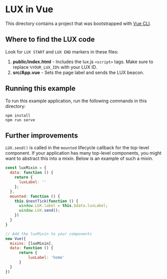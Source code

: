 # LUX in Vue

This directory contains a project that was bootstrapped with [Vue CLI](https://cli.vuejs.org/).

## Where to find the LUX code

Look for `LUX START` and `LUX END` markers in these files:

1. **public/index.html** - Includes the lux.js `<script>` tags. Make sure to replace `%YOUR_LUX_ID%` with your LUX ID.
2. **src/App.vue** - Sets the page label and sends the LUX beacon.

## Running this example

To run this example application, run the following commands in this directory:

```
npm install
npm run serve
```

## Further improvements

`LUX.send()` is called in the `mounted` lifecycle callback for the top-level component. If your application has many top-level components, you might want to abstract this into a mixin. Below is an example of such a mixin.

```js
const luxMixin = {
  data: function () {
    return {
      luxLabel: ''
    };
  },
  mounted: function () {
    this.$nextTick(function () {
      window.LUX.label = this.$data.luxLabel;
      window.LUX.send();
    })
  }
}

// Add the luxMixin to your components
new Vue({
  mixins: [luxMixin],
  data: function () {
      return {
          luxLabel: 'home'
      }
  }
})
```
